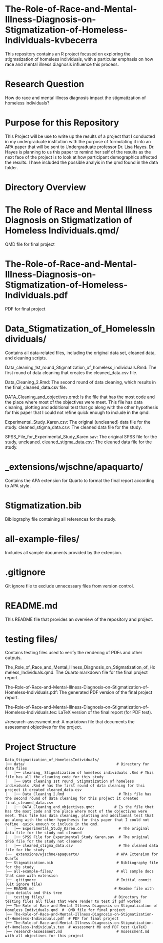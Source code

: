 # The-Role-of-Race-and-Mental-Illness-Diagnosis-on-Stigmatization-of-Homeless-Individuals-kvbecerra

This repository contains an R project focused on exploring the stigmatization of homeless individuals, with a particular emphasis on how race and mental illness diagnosis influence this process.
# Research Question
How do race and mental illness diagnosis impact the stigmatization of homeless individuals?
# Purpose for this Repository
This Project will be use to write up the results of a project that I conducted in my undergraduate institution with the purpose of formulating it into an APA paper that will be sent to Undergraduate professor Dr. Lisa Hayes. Dr. Hayes is planning to us this paper to remind her self of the results as the next face of the project is to look at how participant demographics affected the results. I have included the possible analyis in the qmd found in the data folder. 

# Directory Overview
# The Role of Race and Mental Illness Diagnosis on Stigmatization of Homeless Individuals.qmd/
QMD file for final project 
# The-Role-of-Race-and-Mental-Illness-Diagnosis-on-Stigmatization-of-Homeless-Individuals.pdf  
PDF for final project
# Data_Stigmatization_of_HomelessIndividuals/
Contains all data-related files, including the original data set, cleaned data, and cleaning scripts.


Data_cleaning_1st_round_Stigmatization_of_homeless_individuals.Rmd: The first round of data cleaning that creates the cleaned_data.csv file.

Data_Cleaning_2.Rmd: The second round of data cleaning, which results in the final_cleaned_data.csv file.

DATA_Cleaning_and_objectives.qmd: Is the file that has the most code and the place where most of the objectives were meet. This file has data cleaning, plotting and additional test that go along with the other hypothesis for this paper that I could not refine  quick enough to include in the qmd. 

Experimental_Study_Karen.csv: The original (uncleaned) data file for the study.
cleaned_stigma_data.csv: The cleaned data file for the study.

SPSS_File_for_Experimental_Study_Karen.sav: The original SPSS file for the study, uncleaned.
cleaned_stigma_data.csv: The cleaned data file for the study.
#  _extensions/wjschne/apaquarto/
Contains the APA extension for Quarto to format the final report according to APA style.

# Stigmatization.bib
Bibliography file containing all references for the study.

# all-example-files/
Includes all sample documents provided by the extension.

# .gitignore
Git ignore file to exclude unnecessary files from version control.

# README.md
This README file that provides an overview of the repository and project.

# testing files/
Contains testing files used to verify the rendering of PDFs and other outputs.

The_Role_of_Race_and_Mental_Illness_Diagnosis_on_Stigmatization_of_Homeless_Individuals.qmd: The Quarto markdown file for the final project report.

The-Role-of-Race-and-Mental-Illness-Diagnosis-on-Stigmatization-of-Homeless-Individuals.pdf: The generated PDF version of the final project report.

The-Role-of-Race-and-Mental-Illness-Diagnosis-on-Stigmatization-of-Homeless-Individuals.tex: LaTeX version of the final report (for PDF test).

#research-assessment.md: A markdown file that documents the assessment objectives for the project.
# Project Structure

```plaintext
Data_Stigmatization_of_HomelessIndividuals/
│── data/                                          # Directory for data files
│   │── cleaning_ Stigmatization of homeless individuals .Rmd # This file has all the cleaning code for this study
│   │── Data cleaning 1st round_ Stigmatization of homeless individuals .Rmd # has the first round of data cleaning for thsi project it created cleaned_data.csv
│   │── Data_Cleaning 2.Rmd                         # This file has the second round of data cleaning for this project it created final_cleaned_data.csv
│   │── DATA_Cleaning_and_objectives.qmd:         # Is the file that has the most code and the place where most of the objectives were meet. This file has data cleaning, plotting and additional test that go along with the other hypothesis for this paper that I could not refine  quick enough to include in the qmd. 
│   │── Experimental_Study_Karen.csv                # The original data file for the study not cleaned
│   │── SPSS File for Experimental Study Karen.sav  # The original SPSS file for the study not cleaned
|   |── cleaned_stigma_data.csv                     # The cleaned data file for the study
│── _extensions/wjschne/apaquarto/                 # APA Extension for Quarto
|── Stigmatization.bib                             # Bibliography file for the study
│── all-example-files/                             # All sample docs that came with extension
│── .gitignore                                     # Initial commit (Git ignore file)
│── README.md                                     # Readme file with repo details and this tree
|__ testing files/                                # Directory for testing files all files that were render to test if pdf worked
│── The Role of Race and Mental Illness Diagnosis on Stigmatization of Homeless Individuals.qmd  #  QMD file for final project 
│── The-Role-of-Race-and-Mental-Illness-Diagnosis-on-Stigmatization-of-Homeless-Individuals.pdf  # PDF for final project
│── The-Role-of-Race-and-Mental-Illness-Diagnosis-on-Stigmatization-of-Homeless-Individuals.tex  # Assessment MD and PDF test (LaTeX)
│── research-assessment.md                         # Assessment.md with all objectives for this project 


